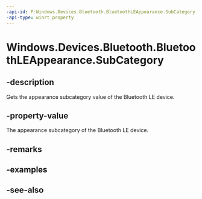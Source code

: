 ----api-id: P:Windows.Devices.Bluetooth.BluetoothLEAppearance.SubCategory
-api-type: winrt property
---<!-- Property syntaxpublic ushort SubCategory { get; }--># Windows.Devices.Bluetooth.BluetoothLEAppearance.SubCategory## -descriptionGets the appearance subcategory value of the Bluetooth LE device.## -property-valueThe appearance subcategory of the Bluetooth LE device.## -remarks## -examples## -see-also